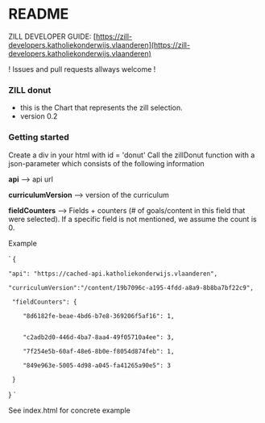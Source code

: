# README #

ZILL DEVELOPER GUIDE: [https://zill-developers.katholiekonderwijs.vlaanderen](https://zill-developers.katholiekonderwijs.vlaanderen)

! Issues and pull requests allways welcome !

### ZILL donut ###

* this is the Chart that represents the zill selection.
* version 0.2


### Getting started ###

Create a div in your html with id = 'donut'
Call the zillDonut function with a json-parameter which consists of the following information

**api** --> api url

**curriculumVersion** --> version of the curriculum 

**fieldCounters** --> Fields + counters (# of goals/content in this field that were selected). If a specific field is not mentioned, we assume the count is 0.

Example 

`
{  

    "api": "https://cached-api.katholiekonderwijs.vlaanderen",
    
    "curriculumVersion":"/content/19b7096c-a195-4fdd-a8a9-8b8ba7bf22c9",
    
     "fieldCounters": {
     
        "8d6182fe-beae-4bd6-b7e8-369206f5af16": 1,
        
        
        "c2adb2d0-446d-4ba7-8aa4-49f05710a4ee": 3,
        
        "7f254e5b-60af-48e6-8b0e-f8054d874feb": 1,
        
        "849e963e-5005-4d98-a045-fa41265a90e5": 3
     
     }

}
`

See index.html for concrete example
